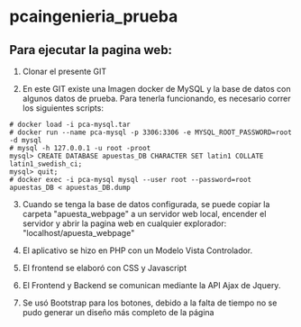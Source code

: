 # pcaingenieria_prueba

## Para ejecutar la pagina web:

1. Clonar el presente GIT

2. En este GIT existe una Imagen docker de MySQL y la base de datos con algunos datos de prueba. Para tenerla funcionando, es necesario correr los siguientes scripts:
	
```
# docker load -i pca-mysql.tar
# docker run --name pca-mysql -p 3306:3306 -e MYSQL_ROOT_PASSWORD=root -d mysql
# mysql -h 127.0.0.1 -u root -proot
mysql> CREATE DATABASE apuestas_DB CHARACTER SET latin1 COLLATE latin1_swedish_ci;
mysql> quit;
# docker exec -i pca-mysql mysql --user root --password=root apuestas_DB < apuestas_DB.dump
```

3. Cuando se tenga la base de datos configurada, se puede copiar la carpeta "apuesta_webpage" a un servidor web local, encender el servidor y abrir la pagina web en cualquier explorador: "localhost/apuesta_webpage"

4. El aplicativo se hizo en PHP con un Modelo Vista Controlador.
5. El frontend se elaboró con CSS y Javascript
6. El Frontend y Backend se comunican mediante la API Ajax de Jquery.
7. Se usó Bootstrap para los botones, debido a la falta de tiempo no se pudo generar un diseño más completo de la página
